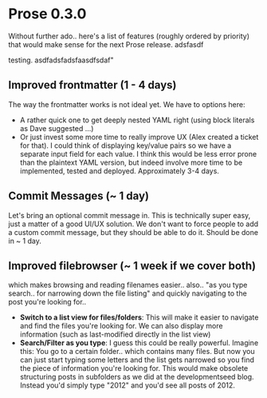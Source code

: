 # Prose 0.3.0

Without further ado.. here's a list of features (roughly ordered by priority) that would make sense for the next Prose release.
adsfasdf

testing. asdfadsfadsfaasdfsdaf"

## Improved frontmatter (1 - 4 days)

The way the frontmatter works is not ideal yet. We have to options here: 

- A rather quick one to get deeply nested YAML right (using block literals as Dave suggested ...) 
- Or just invest some more time to really improve UX (Alex created a ticket for that). I could think of displaying key/value pairs so we have a separate input field for each value. I think this would be less error prone than the plaintext YAML version, but indeed involve more time to be implemented, tested and deployed. Approximately 3-4 days.

## Commit Messages (~ 1 day)

Let's bring an optional commit message in. This is technically super easy, just a matter of a good UI/UX solution. We don't want to force people to add a custom commit message, but they should be able to do it. Should be done in ~ 1 day.

## Improved filebrowser (~ 1 week if we cover both)

which makes browsing and reading filenames easier..  also.. "as you type search.. for narrowing down the file listing" and quickly navigating to the post you're looking for..

- **Switch to a list view for files/folders**:
  This will make it easier to navigate and find the files you're looking for. We can also display more information (such as last-modified directly in the list view)
- **Search/Filter as you type**:
  I guess this could be really powerful. Imagine this: You go to a certain folder.. which contains many files. But now you can just start typing some letters and the list gets narrowed so you find the piece of information you're looking for. This would make obsolete structuring posts in subfolders as we did at the developmentseed blog. Instead you'd simply type "2012" and you'd see all posts of 2012.